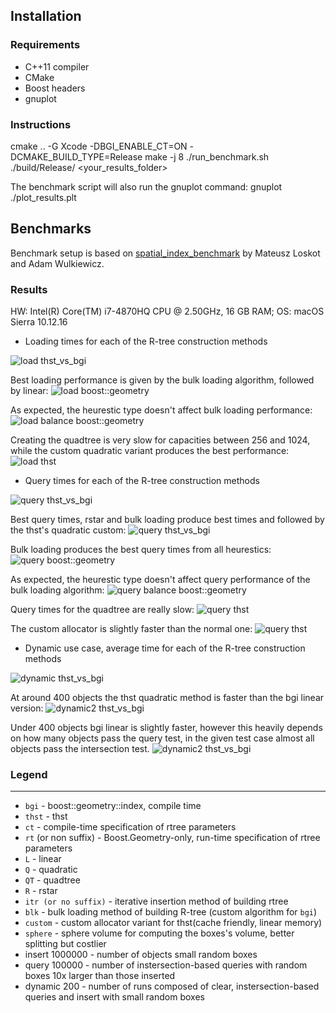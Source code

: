 
## Installation

### Requirements
* C++11 compiler
* CMake
* Boost headers 
* gnuplot

### Instructions

cmake .. -G Xcode -DBGI_ENABLE_CT=ON -DCMAKE_BUILD_TYPE=Release
make -j 8
./run_benchmark.sh ./build/Release/ <your_results_folder>

The benchmark script will also run the gnuplot command:
gnuplot ./plot_results.plt

## Benchmarks

Benchmark setup is based on [spatial_index_benchmark](https://github.com/mloskot/spatial_index_benchmark) by Mateusz Loskot and Adam Wulkiewicz.

### Results

HW: Intel(R) Core(TM) i7-4870HQ CPU @ 2.50GHz, 16 GB RAM; OS: macOS Sierra 10.12.16

* Loading times for each of the R-tree construction methods

![load thst_vs_bgi](benchmark_load_bgi_vs_thst.png)

Best loading performance is given by the bulk loading algorithm, followed by linear:
![load boost::geometry](bgi_benchmark_rtree_load_itr_vs_blk.png)

As expected, the heurestic type doesn't affect bulk loading performance:
![load balance boost::geometry](bgi_benchmark_rtree_load_blk_vs_balancing.png)

Creating the quadtree is very slow for capacities between 256 and 1024, while the custom quadratic variant produces the best performance:
![load thst](thst_benchmark_load_itr.png)

* Query times for each of the R-tree construction methods

![query thst_vs_bgi](benchmark_query_bgi_vs_thst.png)

Best query times, rstar and bulk loading produce best times and followed by the thst's quadratic custom:
![query thst_vs_bgi](benchmark_query_bgi_vs_thst_best.png)

Bulk loading produces the best query times from all heurestics:
![query boost::geometry](bgi_benchmark_rtree_query_itr_vs_blk.png)

As expected, the heurestic type doesn't affect query performance of the bulk loading algorithm:
![query balance boost::geometry](bgi_benchmark_rtree_query_blk_vs_balancing.png)

Query times for the quadtree are really slow:
![query thst](thst_benchmark_query_itr.png)

The custom allocator is slightly faster than the normal one:
![query thst](thst_benchmark_query_cst.png)

* Dynamic use case, average time for each of the R-tree construction methods

![dynamic thst_vs_bgi](benchmark_dynamic_bgi_vs_thst.png)

At around 400 objects the thst quadratic method is faster than the bgi linear version:
![dynamic2 thst_vs_bgi](benchmark_dynamic_small_bgi_vs_thst.png)

Under 400 objects bgi linear is slightly faster, however this heavily depends on how many objects pass the query test, in the given test case almost all objects pass the intersection test.
![dynamic2 thst_vs_bgi](benchmark_dynamic_small_bgi_vs_thst.png)

### Legend
------

* ```bgi``` - boost::geometry::index, compile time
* ```thst``` - thst
* ```ct``` - compile-time specification of rtree parameters
* ```rt``` (or non suffix) - Boost.Geometry-only, run-time specification of rtree parameters
* ```L``` - linear
* ```Q``` - quadratic
* ```QT``` - quadtree
* ```R``` - rstar
* ```itr (or no suffix)```  - iterative insertion method of building rtree
* ```blk```  - bulk loading method of building R-tree (custom algorithm for ```bgi```)
* ```custom``` - custom allocator variant for thst(cache friendly, linear memory)
* ```sphere``` - sphere volume for computing the boxes's volume, better splitting but costlier
* insert 1000000 - number of objects small random boxes
* query   100000 - number of instersection-based queries with random boxes 10x larger than those inserted
* dynamic 200 - number of runs composed of clear, instersection-based queries and insert with small random boxes
